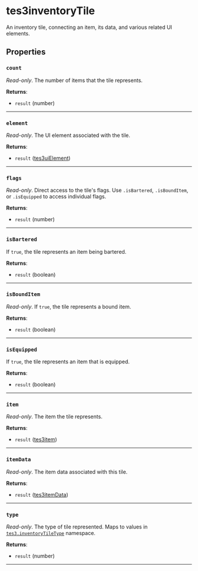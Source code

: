 <!---
	This file is autogenerated. Do not edit this file manually. Your changes will be ignored.
	More information: https://github.com/MWSE/MWSE/tree/master/docs
-->

# tes3inventoryTile
<div class="search_terms" style="display: none">tes3inventorytile, inventorytile</div>

An inventory tile, connecting an item, its data, and various related UI elements.

## Properties

### `count`
<div class="search_terms" style="display: none">count</div>

*Read-only*. The number of items that the tile represents.

**Returns**:

* `result` (number)

***

### `element`
<div class="search_terms" style="display: none">element</div>

*Read-only*. The UI element associated with the tile.

**Returns**:

* `result` ([tes3uiElement](../../types/tes3uiElement))

***

### `flags`
<div class="search_terms" style="display: none">flags</div>

*Read-only*. Direct access to the tile's flags. Use `.isBartered`, `.isBoundItem`, or `.isEquipped` to access individual flags.

**Returns**:

* `result` (number)

***

### `isBartered`
<div class="search_terms" style="display: none">isbartered, bartered</div>

If `true`, the tile represents an item being bartered.

**Returns**:

* `result` (boolean)

***

### `isBoundItem`
<div class="search_terms" style="display: none">isbounditem, bounditem</div>

*Read-only*. If `true`, the tile represents a bound item.

**Returns**:

* `result` (boolean)

***

### `isEquipped`
<div class="search_terms" style="display: none">isequipped, equipped</div>

If `true`, the tile represents an item that is equipped.

**Returns**:

* `result` (boolean)

***

### `item`
<div class="search_terms" style="display: none">item</div>

*Read-only*. The item the tile represents.

**Returns**:

* `result` ([tes3item](../../types/tes3item))

***

### `itemData`
<div class="search_terms" style="display: none">itemdata</div>

*Read-only*. The item data associated with this tile.

**Returns**:

* `result` ([tes3itemData](../../types/tes3itemData))

***

### `type`
<div class="search_terms" style="display: none">type</div>

*Read-only*. The type of tile represented. Maps to values in [`tes3.inventoryTileType`](https://mwse.github.io/MWSE/references/inventory-tile-types/) namespace.

**Returns**:

* `result` (number)

***

